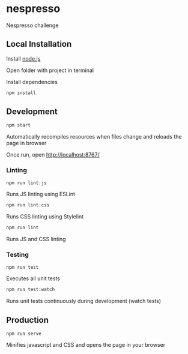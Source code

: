# nespresso
Nespresso challenge

## Local Installation

Install [node.js](https://nodejs.org)

Open folder with project in terminal

Install dependencies

```sh
npm install
```

## Development

```sh
npm start
```

Automatically recompiles resources when files change and reloads the page in browser

Once run, open <http://localhost:8767/>

### Linting

```sh
npm run lint:js
```

Runs JS linting using ESLint

```sh
npm run lint:css
```

Runs CSS linting using Stylelint

```sh
npm run lint
```

Runs JS and CSS linting

### Testing

```sh
npm run test
```

Executes all unit tests

```sh
npm run test:watch
```

Runs unit tests continuously during development (watch tests)

## Production

```
npm run serve
```

Minifies javascript and CSS and opens the page in your browser
